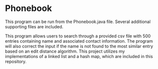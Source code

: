 # Phonebook
This program can be run from the Phonebook.java file. Several additional supporting files are included.

This program allows users to search through a provided csv file with 500 entries containing name and associated contact information.
The program will also correct the input if the name is not found to the most similar entry based on an edit distance algorithm. 
This project utilizes my implementations of a linked list and a hash map, which are included in this repository.
